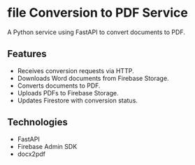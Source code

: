 # file Conversion to PDF Service

A Python service using FastAPI to convert documents to PDF.

## Features

- Receives conversion requests via HTTP.
- Downloads Word documents from Firebase Storage.
- Converts documents to PDF.
- Uploads PDFs to Firebase Storage.
- Updates Firestore with conversion status.

## Technologies

- FastAPI
- Firebase Admin SDK
- docx2pdf

